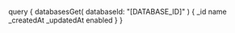 query {
    databasesGet(
        databaseId: "[DATABASE_ID]"
    ) {
        _id
        name
        _createdAt
        _updatedAt
        enabled
    }
}
